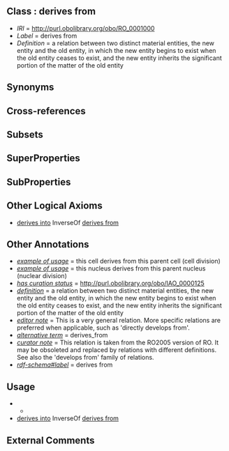 
## Class : derives from

 * *IRI* = http://purl.obolibrary.org/obo/RO_0001000
 * *Label* = derives from
 * *Definition* = a relation between two distinct material entities, the new entity and the old entity, in which the new entity begins to exist when the old entity ceases to exist, and the new entity inherits the significant portion of the matter of the old entity

## Synonyms


## Cross-references


## Subsets


## SuperProperties


## SubProperties


## Other Logical Axioms

 * [derives into](../../RO/01/RO_0001001.md) InverseOf [derives from](../../RO/00/RO_0001000.md)

## Other Annotations

 * *[example of usage](../../IAO/12/IAO_0000112.md)* = this cell derives from this parent cell (cell division)
 * *[example of usage](../../IAO/12/IAO_0000112.md)* = this nucleus derives from this parent nucleus (nuclear division)
 * *[has curation status](../../IAO/14/IAO_0000114.md)* = http://purl.obolibrary.org/obo/IAO_0000125
 * *[definition](../../IAO/15/IAO_0000115.md)* = a relation between two distinct material entities, the new entity and the old entity, in which the new entity begins to exist when the old entity ceases to exist, and the new entity inherits the significant portion of the matter of the old entity
 * *[editor note](../../IAO/16/IAO_0000116.md)* = This is a very general relation. More specific relations are preferred when applicable, such as 'directly develops from'.
 * *[alternative term](../../IAO/18/IAO_0000118.md)* = derives_from
 * *[curator note](../../IAO/32/IAO_0000232.md)* = This relation is taken from the RO2005 version of RO. It may be obsoleted and replaced by relations with different definitions. See also the 'develops from' family of relations.
 * *[rdf-schema#label](../../el/rdf-schema#label.md)* = derives from

## Usage

 * -
 * [derives into](../../RO/01/RO_0001001.md) InverseOf [derives from](../../RO/00/RO_0001000.md)

## External Comments

